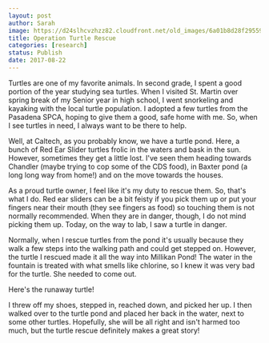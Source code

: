```yaml
---
layout: post
author: Sarah
image: https://d24slhcvzhzz82.cloudfront.net/old_images/6a01b8d28f2955970c01bb09b6dd6e970d-pi.jpg
title: Operation Turtle Rescue
categories: [research]
status: Publish
date: 2017-08-22
---
```



Turtles are one of my favorite animals. In second grade, I spent a good portion of the year studying sea turtles. When I visited St. Martin over spring break of my Senior year in high school, I went snorkeling and kayaking with the local turtle population. I adopted a few turtles from the Pasadena SPCA, hoping to give them a good, safe home with me. So, when I see turtles in need, I always want to be there to help.

Well, at Caltech, as you probably know, we have a turtle pond. Here, a bunch of Red Ear Slider turtles frolic in the waters and bask in the sun. However, sometimes they get a little lost. I've seen them heading towards Chandler (maybe trying to cop some of the CDS food), in Baxter pond (a long long way from home!) and on the move towards the houses.

As a proud turtle owner, I feel like it's my duty to rescue them. So, that's what I do. Red ear sliders can be a bit feisty if you pick them up or put your fingers near their mouth (they see fingers as food) so touching them is not normally recommended. When they are in danger, though, I do not mind picking them up. Today, on the way to lab, I saw a turtle in danger.

Normally, when I rescue turtles from the pond it's usually because they walk a few steps into the walking path and could get stepped on. However, the turtle I rescued made it all the way into Millikan Pond! The water in the fountain is treated with what smells like chlorine, so I knew it was very bad for the turtle. She needed to come out.

Here's the runaway turtle!

I threw off my shoes, stepped in, reached down, and picked her up. I then walked over to the turtle pond and placed her back in the water, next to some other turtles. Hopefully, she will be all right and isn't harmed too much, but the turtle rescue definitely makes a great story!

